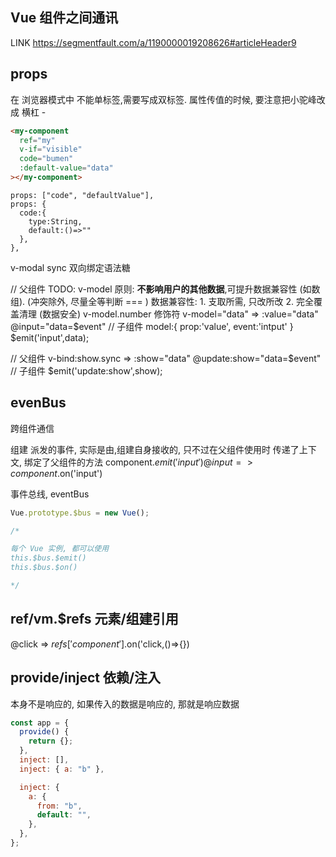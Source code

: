 ## Vue 组件之间通讯

LINK https://segmentfault.com/a/1190000019208626#articleHeader9

## props

在 浏览器模式中
不能单标签,需要写成双标签.
属性传值的时候, 要注意把小驼峰改成 横杠 -

```html
<my-component
  ref="my"
  v-if="visible"
  code="bumen"
  :default-value="data"
></my-component>
```

```text 组件内的props
props: ["code", "defaultValue"],
props: {
  code:{
    type:String,
    default:()=>""
  },
},

```

v-modal sync 双向绑定语法糖

// 父组件
TODO: v-model 原则: **不影响用户的其他数据**,可提升数据兼容性 (如数组). (冲突除外, 尽量全等判断 === )
数据兼容性: 1. 支取所需, 只改所改 2. 完全覆盖清理 (数据安全)
v-model.number 修饰符
v-model="data" => :value="data" @input="data=$event"
// 子组件
model:{
    prop:'value',
    event:'intput'
}
$emit('input',data);

// 父组件
v-bind:show.sync => :show="data" @update:show="data=$event"
// 子组件
$emit('update:show',show);

## evenBus

跨组件通信

组建 派发的事件, 实际是由,组建自身接收的, 只不过在父组件使用时 传递了上下文, 绑定了父组件的方法
component.$emit('input')
@input => component.$on('input')

事件总线, eventBus

```js
Vue.prototype.$bus = new Vue();

/* 

每个 Vue 实例, 都可以使用  
this.$bus.$emit()
this.$bus.$on()

*/
```

## ref/vm.\$refs 元素/组建引用

@click => $refs['component'].$on('click,()=>{})

## provide/inject 依赖/注入

本身不是响应的, 如果传入的数据是响应的, 那就是响应数据

```js
const app = {
  provide() {
    return {};
  },
  inject: [],
  inject: { a: "b" },

  inject: {
    a: {
      from: "b",
      default: "",
    },
  },
};
```
